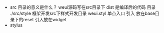 - src 目录的意义是什么？
    weui源码写在src目录下
    dist 是编译后的代码 目录
    ./src/style 框架开发src下样式开发目录
    weui.styl 单点入口
    引入 放在base目录下的reset
    引入放在widget
- stylus